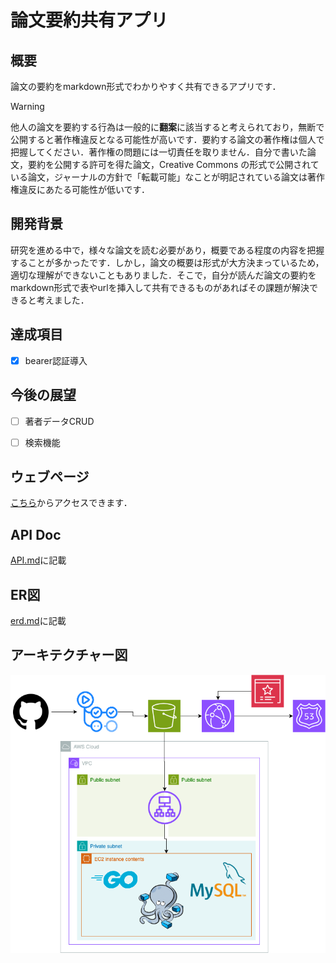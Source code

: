 # 論文要約共有アプリ
## 概要
論文の要約をmarkdown形式でわかりやすく共有できるアプリです．
> [!WARNING]
> 他人の論文を要約する行為は一般的に**翻案**に該当すると考えられており，無断で公開すると著作権違反となる可能性が高いです．要約する論文の著作権は個人で把握してください．著作権の問題には一切責任を取りません．自分で書いた論文，要約を公開する許可を得た論文，Creative Commons の形式で公開されている論文，ジャーナルの方針で「転載可能」なことが明記されている論文は著作権違反にあたる可能性が低いです．

## 開発背景
研究を進める中で，様々な論文を読む必要があり，概要である程度の内容を把握することが多かったです．しかし，論文の概要は形式が大方決まっているため，適切な理解ができないこともありました．そこで，自分が読んだ論文の要約をmarkdown形式で表やurlを挿入して共有できるものがあればその課題が解決できると考えました．

## 達成項目
- [x] bearer認証導入

## 今後の展望
- [ ] 著者データCRUD
- [ ] 検索機能


## ウェブページ
[こちら](https://share-papers.net/#/)からアクセスできます．

## API Doc
[API.md](/API.md)に記載

## ER図
[erd.md](/erd.md)に記載

## アーキテクチャー図
![](/aws.drawio.png)
